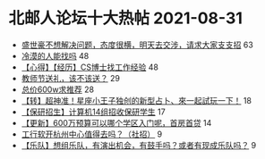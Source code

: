 # 北邮人论坛十大热帖 2021-08-31

- [盛世豪不想解决问题，态度很横，明天去交涉，请求大家支支招](https://bbs.byr.cn/article/Picture/3298237) 63
- [冷漠的人能找吗](https://bbs.byr.cn/article/Feeling/3176558) 48
- [【心得】【经历】CS博士找工作经验](https://bbs.byr.cn/article/Job/2140560) 48
- [教师节送礼，该不该送？](https://bbs.byr.cn/article/Talking/6297361) 29
- [总价600w求推荐](https://bbs.byr.cn/article/Home/130535) 28
- [【转】超神准！星座小王子独创的新型占卜、來一起試玩一下！](https://bbs.byr.cn/article/Constellations/326533) 18
- [【保研招生】计算机14组招收保研学生](https://bbs.byr.cn/article/AimGraduate/1210237) 17
- [【更新】600万预算可以哪个学区入门呢，首房首贷](https://bbs.byr.cn/article/FamilyLife/143445) 14
- [工行软开杭州中心值得去吗？（社招）](https://bbs.byr.cn/article/WorkLife/1169738) 9
- [【乐队】想组乐队，有演出机会，有鼓手吗？或者有现成乐队吗？](https://bbs.byr.cn/article/Guitar/154170) 9



